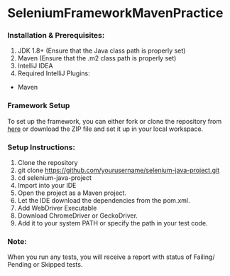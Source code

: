 # SeleniumFrameworkMavenPractice

### Installation & Prerequisites:
1.	JDK 1.8+ (Ensure that the Java class path is properly set)
2.	Maven (Ensure that the .m2 class path is properly set)
3.	IntelliJ IDEA
4.	Required IntelliJ Plugins:
   -    Maven

### Framework Setup
To set up the framework, you can either fork or clone the repository from [here](https://github.com/ivanan266/SeleniumFrameworkMavenPractice) or download the ZIP file and set it up in your local workspace.

### Setup Instructions:
1.	Clone the repository
2.	git clone https://github.com/yourusername/selenium-java-project.git
3.	cd selenium-java-project
4.	Import into your IDE
5.	Open the project as a Maven project.
6.	Let the IDE download the dependencies from the pom.xml.
7.	Add WebDriver Executable
8.	Download ChromeDriver or GeckoDriver.
9.	Add it to your system PATH or specify the path in your test code.
    
### Note:
When you run any tests, you will receive a report with status of Failing/ Pending or Skipped tests.

